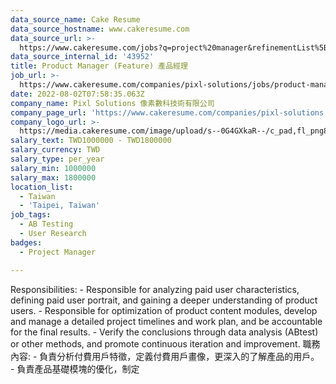 ```yaml
---
data_source_name: Cake Resume
data_source_hostname: www.cakeresume.com
data_source_url: >-
  https://www.cakeresume.com/jobs?q=project%20manager&refinementList%5Blang_name%5D%5B0%5D=English&refinementList%5Bsalary_type%5D=per_year&range%5Bsalary_range%5D%5Bmin%5D=1000000&page=2
data_source_internal_id: '43952'
title: Product Manager (Feature) 產品經理
job_url: >-
  https://www.cakeresume.com/companies/pixl-solutions/jobs/product-manager-feature
date: 2022-08-02T07:58:35.063Z
company_name: Pixl Solutions 像素數科技術有限公司
company_page_url: 'https://www.cakeresume.com/companies/pixl-solutions'
company_logo_url: >-
  https://media.cakeresume.com/image/upload/s--0G4GXkaR--/c_pad,fl_png8,h_200,w_200/v1657261938/v98o2gg7yupqwiszltgj.png
salary_text: TWD1000000 - TWD1800000
salary_currency: TWD
salary_type: per_year
salary_min: 1000000
salary_max: 1800000
location_list:
  - Taiwan
  - 'Taipei, Taiwan'
job_tags:
  - AB Testing
  - User Research
badges:
  - Project Manager

---
```


Responsibilities: - Responsible for analyzing paid user characteristics, defining paid user portrait, and gaining a deeper understanding of product users. - Responsible for optimization of product content modules, develop and manage a detailed project timelines and work plan, and be accountable for the final results. - Verify the conclusions through data analysis (ABtest) or other methods, and promote continuous iteration and improvement. 職務內容: - 負責分析付費用戶特徵，定義付費用戶畫像，更深入的了解產品的用戶。 - 負責產品基礎模塊的優化，制定